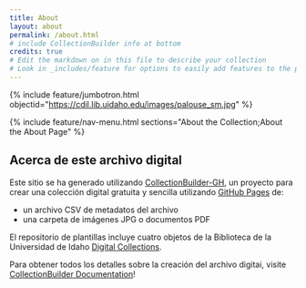 ```yaml
---
title: About
layout: about
permalink: /about.html
# include CollectionBuilder info at bottom
credits: true
# Edit the markdown on in this file to describe your collection
# Look in _includes/feature for options to easily add features to the page
---
```


{% include feature/jumbotron.html objectid="https://cdil.lib.uidaho.edu/images/palouse_sm.jpg" %}

{% include feature/nav-menu.html sections="About the Collection;About the About Page" %}

## Acerca de este archivo digital

Este sitio se ha generado utilizando [CollectionBuilder-GH](https://collectionbuilding.github.io/gh/), un proyecto para crear una colección digital gratuita y sencilla utilizando [GitHub Pages](https://pages.github.com/) de: 

- un archivo CSV de metadatos del archivo
- una carpeta de imágenes JPG o documentos PDF

El repositorio de plantillas incluye cuatro objetos de la Biblioteca de la Universidad de Idaho [Digital Collections](https://www.lib.uidaho.edu/digital). 

Para obtener todos los detalles sobre la creación del archivo digitai, visite [CollectionBuilder Documentation](https://collectionbuilder.github.io/cb-docs/)!
